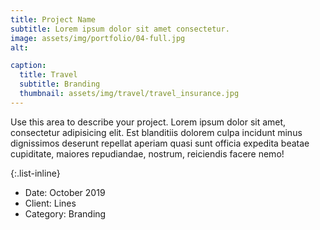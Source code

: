 ```yaml
---
title: Project Name
subtitle: Lorem ipsum dolor sit amet consectetur.
image: assets/img/portfolio/04-full.jpg
alt: 

caption:
  title: Travel
  subtitle: Branding
  thumbnail: assets/img/travel/travel_insurance.jpg
---
```

Use this area to describe your project. Lorem ipsum dolor sit amet, consectetur adipisicing elit. Est blanditiis dolorem culpa incidunt minus dignissimos deserunt repellat aperiam quasi sunt officia expedita beatae cupiditate, maiores repudiandae, nostrum, reiciendis facere nemo!

{:.list-inline}
- Date: October 2019
- Client: Lines
- Category: Branding

